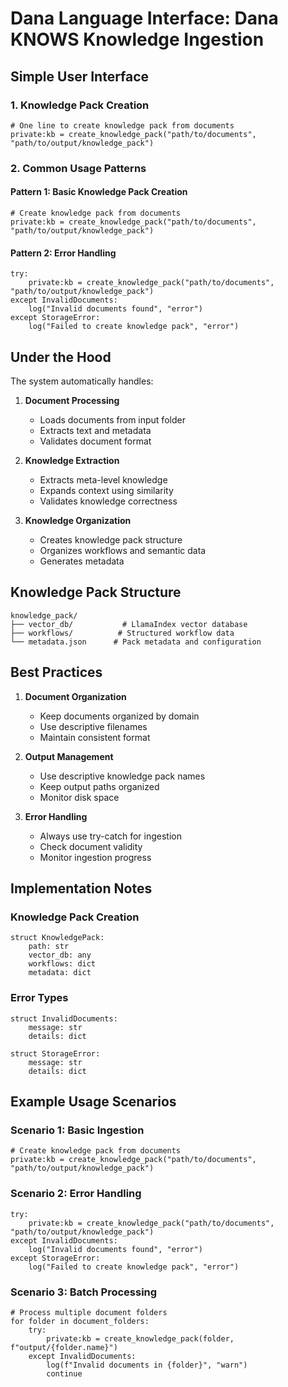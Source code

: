 # Dana Language Interface: Dana KNOWS Knowledge Ingestion

## Simple User Interface

### 1. Knowledge Pack Creation
```dana
# One line to create knowledge pack from documents
private:kb = create_knowledge_pack("path/to/documents", "path/to/output/knowledge_pack")
```

### 2. Common Usage Patterns

#### Pattern 1: Basic Knowledge Pack Creation
```dana
# Create knowledge pack from documents
private:kb = create_knowledge_pack("path/to/documents", "path/to/output/knowledge_pack")
```

#### Pattern 2: Error Handling
```dana
try:
    private:kb = create_knowledge_pack("path/to/documents", "path/to/output/knowledge_pack")
except InvalidDocuments:
    log("Invalid documents found", "error")
except StorageError:
    log("Failed to create knowledge pack", "error")
```

## Under the Hood

The system automatically handles:

1. **Document Processing**
   - Loads documents from input folder
   - Extracts text and metadata
   - Validates document format

2. **Knowledge Extraction**
   - Extracts meta-level knowledge
   - Expands context using similarity
   - Validates knowledge correctness

3. **Knowledge Organization**
   - Creates knowledge pack structure
   - Organizes workflows and semantic data
   - Generates metadata

## Knowledge Pack Structure
```
knowledge_pack/
├── vector_db/           # LlamaIndex vector database
├── workflows/          # Structured workflow data
└── metadata.json      # Pack metadata and configuration
```

## Best Practices

1. **Document Organization**
   - Keep documents organized by domain
   - Use descriptive filenames
   - Maintain consistent format

2. **Output Management**
   - Use descriptive knowledge pack names
   - Keep output paths organized
   - Monitor disk space

3. **Error Handling**
   - Always use try-catch for ingestion
   - Check document validity
   - Monitor ingestion progress

## Implementation Notes

### Knowledge Pack Creation
```dana
struct KnowledgePack:
    path: str
    vector_db: any
    workflows: dict
    metadata: dict
```

### Error Types
```dana
struct InvalidDocuments:
    message: str
    details: dict

struct StorageError:
    message: str
    details: dict
```

## Example Usage Scenarios

### Scenario 1: Basic Ingestion
```dana
# Create knowledge pack from documents
private:kb = create_knowledge_pack("path/to/documents", "path/to/output/knowledge_pack")
```

### Scenario 2: Error Handling
```dana
try:
    private:kb = create_knowledge_pack("path/to/documents", "path/to/output/knowledge_pack")
except InvalidDocuments:
    log("Invalid documents found", "error")
except StorageError:
    log("Failed to create knowledge pack", "error")
```

### Scenario 3: Batch Processing
```dana
# Process multiple document folders
for folder in document_folders:
    try:
        private:kb = create_knowledge_pack(folder, f"output/{folder.name}")
    except InvalidDocuments:
        log(f"Invalid documents in {folder}", "warn")
        continue
``` 